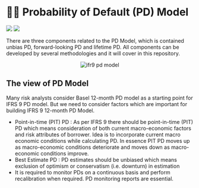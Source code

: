 # ✍🏻 Probability of Default (PD) Model 

![](https://img.shields.io/badge/Editor-Google%20Colab-brightgreen)
![](https://img.shields.io/badge/Code-Python-blue)

There are three components related to the PD Model, which is contained unbias PD, forward-looking PD and lifetime PD. All components can be developed by several methodologies and it will cover in this repository.

<p align="center">
  <img src="https://www.researchgate.net/profile/Md-Anisur-Rahman-3/publication/325306823/figure/fig1/AS:630898340929536@1527429294320/Cumulative-biomethane-yield-of-PD-BWS-raw-and-BWS-add-under-both-mesophilic-and.png" alt="ifr9 pd model"/>
</p>

## The view of PD Model

Many risk analysts consider Basel 12-month PD model as a starting point for IFRS 9 PD model. But we need to consider factors which are important for building IFRS 9 12-month PD Model.

* Point-in-time (PIT) PD : As per IFRS 9 there should be point-in-time (PIT) PD which means consideration of both current macro-economic factors and risk attributes of borrower. Idea is to incorporate current macro economic conditions while calculating PD. In essence PIT PD moves up as macro-economic conditions deteriorate and moves down as macro-economic conditions improve.
* Best Estimate PD : PD estimates should be unbiased which means exclusion of optimism or conservatism (i.e. downturn) in estimation
* It is required to monitor PDs on a continuous basis and perform recalibration when required. PD monitoring reports are essential.

